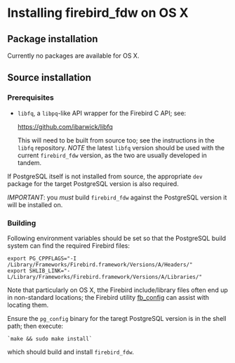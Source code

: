 Installing firebird_fdw on OS X
===============================

Package installation
--------------------

Currently no packages are available for OS X.

Source installation
-------------------

### Prerequisites

- `libfq`, a `libpq`-like API wrapper for the Firebird C API; see:

    https://github.com/ibarwick/libfq

  This will need to be built from source too; see the instructions
  in the `libfq` repository.
  *NOTE* the latest `libfq` version should be used with the current
  `firebird_fdw` version, as the two are usually developed in tandem.

If PostgreSQL itself is not installed from source, the appropriate
`dev` package for the target PostgreSQL version is also required.

*IMPORTANT*: you *must* build `firebird_fdw` against the PostgreSQL version
it will be installed on.

### Building

Following environment variables should be set so that the PostgreSQL build system
can find the required Firebird files:

    export PG_CPPFLAGS="-I /Library/Frameworks/Firebird.framework/Versions/A/Headers/"
    export SHLIB_LINK="-L/Library/Frameworks/Firebird.framework/Versions/A/Libraries/"

Note that particularly on OS X, tthe Firebird include/library files often end up in
non-standard locations; the Firebird utility [fb_config](https://firebirdsql.org/manual/fbscripts-fb-config.html)
can assist with locating them.

Ensure the `pg_config` binary for the taregt PostgreSQL version is in
the shell path; then execute:

    `make && sudo make install`

which should build and install `firebird_fdw`.
